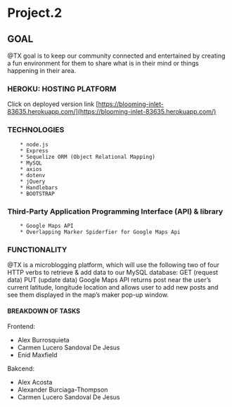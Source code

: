 # Project.2

## GOAL
@TX goal is to keep our community connected and entertained by creating a fun environment for them to share what is in their mind or things happening in their area.

### HEROKU: HOSTING PLATFORM
Click on deployed version link [https://blooming-inlet-83635.herokuapp.com/](https://blooming-inlet-83635.herokuapp.com/)

### TECHNOLOGIES
```
    * node.js
    * Express
    * Sequelize ORM (Object Relational Mapping)
    * MySQL
    * axios
    * dotenv
    * jQuery
    * Handlebars
    * BOOTSTRAP
```

### Third-Party Application Programming Interface (API) & library
```
    * Google Maps API
    * Overlapping Marker Spiderfier for Google Maps Api
```

### FUNCTIONALITY
@TX is a microblogging platform, which will use the following two of four HTTP verbs to retrieve & add data to our MySQL database:
GET (request data)
PUT (update data)
Google Maps API returns post near the user’s current latitude, longitude location and allows user to add new posts and see them displayed in the map’s maker pop-up window. 

#### BREAKDOWN OF TASKS
Frontend: 
* Alex Burrosquieta
* Carmen Lucero Sandoval De Jesus
* Enid Maxfield

Bakcend: 
* Alex Acosta
* Alexander Burciaga-Thompson
* Carmen Lucero Sandoval De Jesus